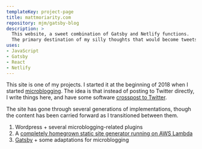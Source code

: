 ```yaml
---
templateKey: project-page
title: mattmoriarity.com
repository: mjm/gatsby-blog
description: >
  This website, a sweet combination of Gatsby and Netlify functions.
  The primary destination of my silly thoughts that would become tweets.
uses:
- JavaScript
- Gatsby
- React
- Netlify
---
```


This site is one of my projects.
I started it at the beginning of 2018 when I started [microblogging](https://micro.blog).
The idea is that instead of posting to Twitter directly, I write things here, and have some software [crosspost to Twitter](https://github.com/mjm/courier).

The site has gone through several generations of implementations, though the content has been carried forward as I transitioned between them.

1. Wordpress + several microblogging-related plugins
2. A [completely homegrown static site generator running on AWS Lambda](/2018/12/microblogging-with-serverless/)
3. [Gatsby](https://www.gatsbyjs.org/) + some adaptations for microblogging
